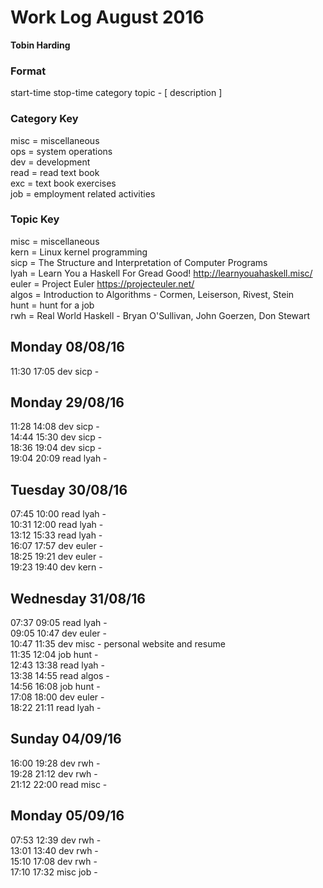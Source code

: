 Work Log August 2016  
===================  
**Tobin Harding**  
  
### Format  
start-time stop-time category topic - [ description ]  
  
### Category Key  
misc = miscellaneous  
ops = system operations  
dev = development  
read = read text book  
exc = text book exercises  
job = employment related activities  
  
### Topic Key  
misc = miscellaneous  
kern = Linux kernel programming  
sicp = The Structure and Interpretation of Computer Programs  
lyah = Learn You a Haskell For Gread Good! http://learnyouahaskell.misc/  
euler = Project Euler https://projecteuler.net/  
algos = Introduction to Algorithms - Cormen, Leiserson, Rivest, Stein  
hunt = hunt for a job  
rwh = Real World Haskell - Bryan O'Sullivan, John Goerzen, Don Stewart  
  
Monday 08/08/16  
----------------  
11:30 17:05 dev sicp -  
  
Monday 29/08/16  
----------------  
11:28 14:08 dev sicp -  
14:44 15:30 dev sicp -  
18:36 19:04 dev sicp -  
19:04 20:09 read lyah -  
  
Tuesday 30/08/16  
----------------  
07:45 10:00 read lyah -  
10:31 12:00 read lyah -  
13:12 15:33 read lyah  -  
16:07 17:57 dev euler -  
18:25 19:21 dev euler -  
19:23 19:40 dev kern -  
  
Wednesday 31/08/16  
----------------  
07:37 09:05 read lyah -  
09:05 10:47 dev euler -  
10:47 11:35 dev misc - personal website and resume  
11:35 12:04 job hunt -  
12:43 13:38 read lyah -  
13:38 14:55 read algos -  
14:56 16:08 job hunt -  
17:08 18:00 dev euler -  
18:22 21:11 read lyah -  
  
Sunday 04/09/16  
----------------  
16:00 19:28 dev rwh -  
19:28 21:12 dev rwh -  
21:12 22:00 read misc -  
  
Monday 05/09/16  
----------------  
07:53 12:39 dev rwh -  
13:01 13:40 dev rwh -  
15:10 17:08 dev rwh -  
17:10 17:32 misc job -  

